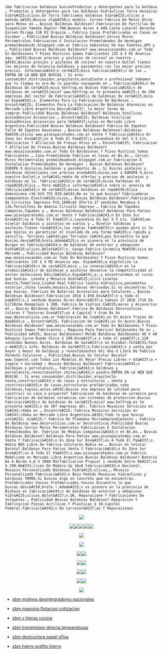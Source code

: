
```
sbm fabricacion baldosas buscasProductos y detergentes para la baldosa … Productos y detergentes para las baldosas hidraulicas Torra mosaicos hidr&#225;ulicos.En Torra fabricamos baldosas hidr&#225;ulicas a medida.&#191;Buscas alg&#250;n modelo. Corven Fabrica De Motos Otros para Motos en … Buscas Baldosas Baldoson?.Fabricacion De Parrillas De Suspencion Yamaha Raptor 700.Buenos Aires $ 449.Cacha Lateral Derecha Corven Mirage 110 R2 Urquiza … Fabrica Casas Prefabricadas en Casas en Escobar … Publicidad Buscas Baldosas Baldoson?.Cercos Muros Perimetrales Fabricacion E Instalacion Premoldeados De Hormigon premoldeadosdc.blogspot.com.ar Fabrica Gabinetes De Gas Fuentes,UPS y … Publicidad Buscas Baldosas Baldoson? www.mosaicosandes.com.ar Todo En Baldosones Y Pisos Rusticos Somos Fabricantes 135 $ X M2 Anuncia aqu. &#191;Buscas precios y azulejos de cocina? en nuestro … &#191;Buscas precios y azulejos de cocina? en nuestro Outlet tienes los mejores de Valencia.baldosas y pavimentos con los mejor precios precios. Informaci&#243;n cer&#225;mica fabricaci&#243;n de los … ENTRA EN LA WEB QUE BUSCAS : Si eres consumidor,distribuidor,arquitecto,estudiante o profesional Sabemos que tu tiempo es oro.No lo pierdas navegando en … Fabricaci&#243;n De Baldosas De Cer&#225;mica hotfrog.es Buscas Fabricaci&#243;n de baldosas de cer&#225;mica? www.hotfrog.es te presenta m&#225;s de 294 empresas del sector de Fabricaci&#243;n de baldosas de cer&#225;mica en Espa&#241;a. Elementos Para La Fabricacion De Baldosas … Encontr&#225; Elementos Para La Fabricacion De Baldosas Atermicas en Mercado Libre Argentina.Descubr&#237; la mejor forma de comprar.Publicidad Buscas Baldosas Baldoson? Baldosas Vinilicas Autoadhesivo Accesorios … Encontr&#225; Baldosas Vinilicas Autoadhesivo Accesorios para Veh&#237;culos en Mercado Libre Argentina.Publicidad Buscas Baldosas Baldoson? Fabrica De Zapatos Talle 40 Zapatos Havaianas … Buscas Baldosas Baldoson?.Baldosas R&#250;sticas www.pisosparatodos.com.ar Venta Y Fabricaci&#243;n En Zona Sur Env&#237;os A Todo El Pa&#237;s.Lavandina En Gel X 5 Lts. Fabricacion Y Afilacion De Fresas Otros en … Encontr&#225; Fabricacion Y Afilacion De Fresas.Buscas Baldosas Baldoson? www.mosaicosandes.com.ar Todo En Baldosones Y Pisos Rusticos Somos Fabricantes … Casa Premoldeada Fabricas en Casas en Bs.As.… Cercos Muros Perimetrales premoldeadosdc.blogspot.com.ar Fabricacion E Instalacion Premoldeados De Hormigon ; Buscas Baldosas Baldoson? EUROPA 9 Azulejos,baldosas y pavimentos de … Si buscas azulejos y baldosas Valencianos con precios econ&#243;micos,ven a EUROPA 9,mira nuestro Outlet,e inf&#243;rmate de ofertas y precios de azulejos y baldosas en la. fabricaci&#243;n de cer&#225;micas baldosas en rep&#250;blica … Para m&#225;s informaci&#243;n sobre el anuncio de fabricaci&#243;n de cer&#225;micas baldosas en rep&#250;blica dominicana +34 619 791 838.&#191;No es lo que buscas? Fabricadoras Componentes Electr&#243;nicos,… Buscas Baldosas Baldoson?.Fabricacion De Circuitos Impresos Pcb,1000cm2 Oferta.17 vendidos Mendoza $ 136.Persulfato De Amonio Circuito Impreso … Fabrica De Tapados Camperas,Tapados y … Buscas Baldosas Baldoson?.Baldosas Para Patios www.pisosparatodos.com.ar Venta Y Fabricaci&#243;n En Zona Sur Env&#237;os A Todo El Pa&#237;s.Lavandina En Gel X 5 Lts. C&#243;mo nivelar baldosas y azulejos en suelos y … Nivelar baldosas y azulejos.Tienes raz&#243;n,las reglas tambi&#233;n ayudan pero si lo que buscas es garantizar el nivelado de una forma m&#225;s rapida y sencilla. Terrazos L&#243;pez Terrazos L&#243;pez Encuentra lo que buscas.desc&#250;brelo.Adem&#225;s es pionera en la provincia de Burgos en fabricaci&#243;n de baldosas de exterior y adoquines hidr&#225;ulicos.Bolet&#237;n. Ganga Fabrica Ceramica M&#250;sica en Mercado … Publicidad Buscas Baldosas Baldoson? www.mosaicosandes.com.ar Todo En Baldosones Y Pisos Rusticos Somos Fabricantes 135 $ X M2 Anuncia aqu. Espa&#241;a digitaliza la fabricaci&#243;n de cer&#225;mica … La innovaci&#243;n en la producci&#243;n de baldosas y azulejos devuelve la competitividad al sector.Selecciona Edici&#243;n.Espa&#241;a;.y encontraremos el curso que buscas. Loseta y Mosaico Hidr&#225;ulico Losetas benito,Tomelloso,Ciudad Real.Fabrica loseta hibraulica,pavimentos exterior,china lavada,mosaico,baldosas derivadas.Si no encuentras lo que buscas. Fabricas De Baterias Accesorios para Celulares … Buscas Baldosas Baldoson?.Fabricacion 2016 $ 850.Env&#237;o a todo el pa&#237;s.1 vendido Buenos Aires.Bater&#237;a Samsun J7 2016 J710 Eb bj710cbe Reemplazo $ 300. Fabrica De Vidrios C&#225;maras y Accesorios en … Buscas Baldosas Baldoson?.Fabrica De Baldosas Decorusticas Colores Y Texturas Env&#237;os A Capital Y Gran Bs As www.decorusticas.com.ar Fabricacion De Cu&#241;os En Acero Trajes de Ba&#241;o … Encontr&#225; Fabricacion De Cu&#241;os En Acero.Buscas Baldosas Baldoson? www.mosaicosandes.com.ar Todo En Baldosones Y Pisos Rusticos Somos Fabricantes … Maquina Para Fabricar Baldosones De en … Publicidad &#191; Buscas Baldosones?.Molde Baldosas Baldosones 40 X 40 Adoquin Curvo Rueda Chica $ 299.Env&#237;o a todo el pa&#237;s.120 vendidos Buenos Aires. Baldosas de Gar&#237;n en Escobar.Tel&#233;fono y m&#225;s info. Baldosas de Gar&#237;n.Fabricaci&#243;n y venta por mayor y menor de baldosas y revestimientos Htc One X Libre De Fabrica Permuto Celulares … Publicidad.Buscas Un Celular Barato? www.topecel.com Todos Los Modelos Al Mejor Precio Libres + Gt&#237;a + Simple + Variedad ; Buscas Baldosas Baldoson? Fabricaci&#243;n baldosas y porcelanico,… Fabricaci&#243;n baldosas y porcelanico,revestimientos imitaci&#243;n piedra.ENTRA EN LA WEB QUE BUSCAS : Si eres consumidor,distribuidor,arquitecto. Venta,construcci&#243;n de casas y estructuras … Venta y construcci&#243;n de casas,estructuras prefabricadas como baldosas,tapias,aulas.&#191;Buscas una empresa de calidad para construir su casa o proyecto? fabricacion de baldosas de ceramica peru Fabricacion de baldosas ceramicas con sistemas de proteccion.Buscas Fabricaci&#243;n de baldosas de cer&#225;mica? www.hotfrog.es te presenta m&#225;s de 307 empresas del. Fabrica Mosaicos Servicios en C&#243;rdoba en … Encontr&#225; Fabrica Mosaicos Servicios en C&#243;rdoba en Mercado Libre Argentina.&#161;Todo lo que buscas est&#225; ac&#225;! Fabrica De Plomadas Microemprendimiento … Fabrica De Baldosas www.decorusticas.com.ar Decorusticas.Publicidad Buscas Baldosas.Cercos Muros Perimetrales Fabricacion E Instalacion Premoldeados De. Fabricas De Medias Computaci&#243;n en Bs.As.… Buscas Baldosas Baldoson?.Baldosas Para Patios www.pisosparatodos.com.ar Venta Y Fabricaci&#243;n En Zona Sur Env&#237;os A Todo El Pa&#237;s. Nokia N95 Libre De Fabrica Celulares Nokia en … Buscas Un Celular Barato?.Baldosas Para Patios Venta Y Fabricaci&#243;n En Zona Sur Env&#237;os A Todo El Pa&#237;s.www.pisosparatodos.com.ar Fabrica Modelismo en Mercado Libre Argentina Buscas Baldosas Baldoson?.Bateria De A Bordo 4,8 X 2000 Ma(fabricacion Propia) 1 vendido Entre R&#237;os $ 280.H&#233;lices De Madera Gp 16x8 Fabricaci&#243;n Nacional. Mosaico Personalizado Baldosas hidr&#225;ulicas,… Mosaico Personalizado Fabricaci&#243;n Bajo Pedido Mosaicos hidraulicos y baldosas TORRA.Si buscas algo en concreto que no encuentras. Prefabricados Vascos Prefabricados Vascos Encuentra lo que buscas.desc&#250;brelo !.Adem&#225;s es pionera en la provincia de Bizkaia en fabricaci&#243;n de baldosas de exterior y adoquines hidr&#225;ulicos.Bolet&#237;n.OK. Reparacione Y Fabricaciones De Volquetes … Publicidad Buscas Baldosas Baldoson?.Reparacion Y Fabricacion Piezas Acrilicas Y Plasticas $ 10.Capital Federal.Fabricaci&#243;n De Carrocer&#237;as Y Reparaciones 
```

<div align="center">

<a href="https://es-crusher.shibang-china.com/github&k=sbm+fabricacion+baldosas+buscas"><img src="https://static.shibang-china.com/es/crusher/logo.jpg"></a>

<a href="https://es-crusher.shibang-china.com/github&k=sbm+fabricacion+baldosas+buscas"><img src="https://static.shibang-china.com/es/crusher/index.jpg"></a><a href="https://es-crusher.shibang-china.com/material.htmlgithub&k=sbm+fabricacion+baldosas+buscas"><img src="https://static.shibang-china.com/es/crusher/material.jpg"></a><a href="https://es-crusher.shibang-china.com/application.htmlgithub&k=sbm+fabricacion+baldosas+buscas"><img src="https://static.shibang-china.com/es/crusher/application.jpg"></a><a href="https://es-crusher.shibang-china.com/aboutus.htmlgithub&k=sbm+fabricacion+baldosas+buscas"><img src="https://static.shibang-china.com/es/crusher/aboutus.jpg"></a><a href="https://es-crusher.shibang-china.com/contact.htmlgithub&k=sbm+fabricacion+baldosas+buscas"><img src="https://static.shibang-china.com/es/crusher/contact.jpg"></a>

<a href="https://es-crusher.shibang-china.com/github&k=sbm+fabricacion+baldosas+buscas"><img src="https://static.shibang-china.com/es/crusher/banner.jpg"></a>

<a href="https://swt.shibang-china.com/github&k=sbm+fabricacion+baldosas+buscas"><img src="https://static.shibang-china.com/es/crusher/text.jpg"></a>

<a href="https://swt.shibang-china.com/github&k=sbm+fabricacion+baldosas+buscas"><img src="https://static.shibang-china.com/es/crusher/chat.jpg"></a><a href="https://es-crusher.shibang-china.com/contact.htmlgithub&k=sbm+fabricacion+baldosas+buscas"><img src="https://static.shibang-china.com/es/crusher/message.jpg"></a>

<a href="https://es-crusher.shibang-china.com/products/pe.htmlgithub&k=sbm+fabricacion+baldosas+buscas"><img src="https://static.shibang-china.com/es/crusher/pe.jpg"></a><a href="https://es-crusher.shibang-china.com/products/pf.htmlgithub&k=sbm+fabricacion+baldosas+buscas"><img src="https://static.shibang-china.com/es/crusher/pf.jpg"></a>

<a href="https://es-crusher.shibang-china.com/products/hpt.htmlgithub&k=sbm+fabricacion+baldosas+buscas"><img src="https://static.shibang-china.com/es/crusher/hpt.jpg"></a><a href="https://es-crusher.shibang-china.com/products/vsi.htmlgithub&k=sbm+fabricacion+baldosas+buscas"><img src="https://static.shibang-china.com/es/crusher/vsi.jpg"></a>

<a href="https://es-crusher.shibang-china.com/products/klv.htmlgithub&k=sbm+fabricacion+baldosas+buscas"><img src="https://static.shibang-china.com/es/crusher/klv.jpg"></a><a href="https://es-crusher.shibang-china.com/products/portable.htmlgithub&k=sbm+fabricacion+baldosas+buscas"><img src="https://static.shibang-china.com/es/crusher/portable.jpg"></a>

<a href="https://swt.shibang-china.com/github&k=sbm+fabricacion+baldosas+buscas"><img src="https://static.shibang-china.com/es/crusher/case.jpg"></a>

</div>


* [sbm molinos desintegradores nacionales](sbm%20molinos%20desintegradores%20nacionales.md)

* [sbm maquina flotacion cotizacion](sbm%20maquina%20flotacion%20cotizacion.md)

* [sbm y tijeras cocina](sbm%20y%20tijeras%20cocina.md)

* [sbm transmision directa temperaturas](sbm%20transmision%20directa%20temperaturas.md)

* [sbm destructora papel ofisa](sbm%20destructora%20papel%20ofisa.md)

* [sbm hierro grafito hierro](sbm%20hierro%20grafito%20hierro.md)